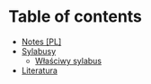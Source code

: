 # Table of contents

* [Notes \[PL\]](README.md)
* [Sylabusy](sylabusy/README.md)
  * [Właściwy sylabus](sylabusy/wlasciwy-sylabus.md)
* [Literatura](literatura.md)

